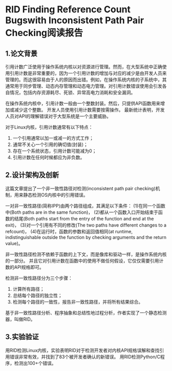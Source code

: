 # RID Finding Reference Count Bugswith Inconsistent Path Pair Checking阅读报告



## 1.论文背景

​	引用计数广泛使用于操作系统内核以对资源进行管理。然而，在大型系统中正确使用引用计数是非常重要的，因为一个引用计数的增加与对应的减少是由开发人员来管理的。而这很容易由于人的原因而出错。例如，在操作系统内核的子系统中，其通常用于同步管理、动态内存管理和动态电力管理。对引用计数错误使用会引发各自情况，包括内存资源耗尽、死锁、异常高电力消耗和安全漏洞。

在操作系统内核中，引用计数一般由一个整数封装。然后，只提供API函数用来增加或减少这个整数。
开发人员使用引用计数需要按需操作。
最新统计表明，开发人员对API的理解错误对于大型系统是一个主要威胁。

对于Linux内核，引用计数通常有以下特点：

1. 一个引用通常以加一或减一的方式工作；
2. 通常不关心一个引用的确切值(封装)；
3. 存在一个系统状态，引用计数可能减为0；
4. 引用计数在任何时候都应为非负数。



## 2.设计架构及创新

这篇文章提出了一个非一致性路径对检测(inconsistent path pair checking)机制，用来静态检测OS内核中的引用错误。

一对非一致性路径(简称IPP)由两个路径组成，其满足以下条件：
(1)在同一个函数中(Both paths are in the same function)，
(2)都从一个函数入口开始结束于函数的结尾(Both paths start from the entry of the function and end at the exit)，
(3)对一个引用有不同的修改(The two paths have different changes to a refcount)，
(4)在运行时，函数的参数和返回值相同(at runtime, indistinguishable outside the function by checking arguments and the return value)。



非一致性路径检测不依赖于函数的上下文，而是像库和驱动一样，是操作系统内核的一部分。
并且它对引用计数在函数中的使用不做任何假设，它仅仅需要引用计数的API规格即可。

检测非一致性路径分为三个步骤：

1. 计算所有路径；
2. 总结每个路径的独立性；
3. 检测每个路径的一致性，报告非一致性路径，并将所有结果综合。

基于非一致性路径分析、程序抽象和总结性地过程分析，作者实现了一个静态检测器，叫做RID。



## 3.实验验证

用RID检测Linux内核，实验表明RID对于检测开发者对内核API规格误解和查找引用错误非常有效，并找到了83个被开发者确认的新错误。
用RID检测Python/C程序，检测出100+个错误。